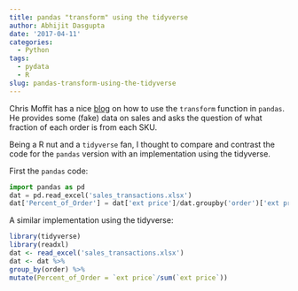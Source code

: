 ```yaml
---
title: pandas "transform" using the tidyverse
author: Abhijit Dasgupta
date: '2017-04-11'
categories:
  - Python
tags:
  - pydata
  - R
slug: pandas-transform-using-the-tidyverse
---
```


Chris Moffit has a nice [blog](http://pbpython.com/pandas_transform.html) on how to use the `transform` function in `pandas`. He provides some (fake) data on sales and asks the question of what fraction of each order is from each SKU.

Being a R nut and a `tidyverse` fan, I thought to compare and contrast the code for the `pandas` version with an implementation using the tidyverse.

First the `pandas` code:
````python
import pandas as pd
dat = pd.read_excel('sales_transactions.xlsx')
dat['Percent_of_Order'] = dat['ext price']/dat.groupby('order')['ext price'].transform('sum')
````

A similar implementation using the tidyverse:
````r
library(tidyverse)
library(readxl)
dat <- read_excel('sales_transactions.xlsx')
dat <- dat %>%
group_by(order) %>%
mutate(Percent_of_Order = `ext price`/sum(`ext price`))
````

